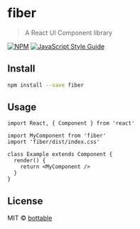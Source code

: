 # fiber

> A React UI Component library

[![NPM](https://img.shields.io/npm/v/fiber.svg)](https://www.npmjs.com/package/fiber) [![JavaScript Style Guide](https://img.shields.io/badge/code_style-standard-brightgreen.svg)](https://standardjs.com)

## Install

```bash
npm install --save fiber
```

## Usage

```tsx
import React, { Component } from 'react'

import MyComponent from 'fiber'
import 'fiber/dist/index.css'

class Example extends Component {
  render() {
    return <MyComponent />
  }
}
```

## License

MIT © [bottable](https://github.com/bottable)
